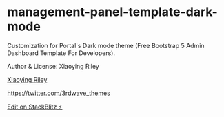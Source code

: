 # management-panel-template-dark-mode

Customization for Portal's Dark mode theme (Free Bootstrap 5 Admin Dashboard Template For Developers).

Author & License:
Xiaoying Riley

<a class="theme-link" href="https://twitter.com/3rdwave_themes" target="_blank" rel="noopener noreferrer">Xiaoying Riley</a>

https://twitter.com/3rdwave_themes

[Edit on StackBlitz ⚡️](https://stackblitz.com/edit/management-panel-template-dark-mode)